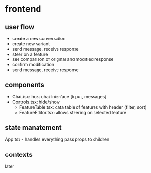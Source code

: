 # frontend

## user flow

- create a new conversation
- create new variant
- send message, receive response
- steer on a feature
- see comparison of original and modified response
- confirm modification
- send message, receive response


## components
- Chat.tsx: host chat interface (input, messages)
- Controls.tsx: hide/show 
    - FeatureTable.tsx: data table of features with header (filter, sort)
    - FeatureEditor.tsx: allows steering on selected feature

## state manatement
App.tsx - handles everything
pass props to children

## contexts
later
